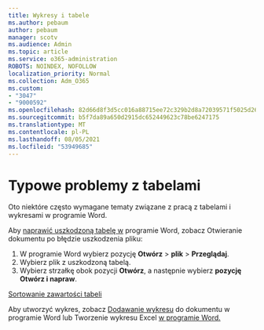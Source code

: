 ```yaml
---
title: Wykresy i tabele
ms.author: pebaum
author: pebaum
manager: scotv
ms.audience: Admin
ms.topic: article
ms.service: o365-administration
ROBOTS: NOINDEX, NOFOLLOW
localization_priority: Normal
ms.collection: Adm_O365
ms.custom:
- "3047"
- "9000592"
ms.openlocfilehash: 82d66d8f3d5cc016a88715ee72c329b2d8a72039571f5025d267339e9f3126a6
ms.sourcegitcommit: b5f7da89a650d2915dc652449623c78be6247175
ms.translationtype: MT
ms.contentlocale: pl-PL
ms.lasthandoff: 08/05/2021
ms.locfileid: "53949685"
---
```

# <a name="common-issues-with-tables"></a>Typowe problemy z tabelami 

Oto niektóre często wymagane tematy związane z pracą z tabelami i wykresami w programie Word.

Aby [naprawić uszkodzoną tabelę w](https://support.office.com/article/47df9d48-2165-4411-a699-1786ac734bc3) programie Word, zobacz Otwieranie dokumentu po błędzie uszkodzenia pliku:

 1. W programie Word wybierz pozycję **Otwórz**  >  **plik**  >  **Przeglądaj**.
 2. Wybierz plik z uszkodzoną tabelą.
 3. Wybierz strzałkę obok pozycji **Otwórz**, a następnie wybierz **pozycję Otwórz i napraw**.

[Sortowanie zawartości tabeli](https://support.office.com/article/F8392477-4613-49CD-ABA6-7C2E48F1D91F)

Aby utworzyć wykres, zobacz [Dodawanie wykresu](https://support.office.com/article/ff48e3eb-5e04-4368-a39e-20df7c798932) do dokumentu w programie Word lub Tworzenie wykresu Excel [w programie Word.](https://support.office.com/article/11A7D2F0-4487-4A9B-BBC6-D50916CD4A57)